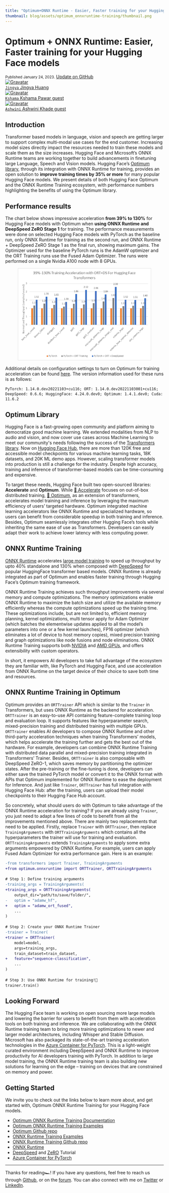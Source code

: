 ```yaml
---
title: "Optimum+ONNX Runtime - Easier, Faster training for your Hugging Face models"
thumbnail: blog/assets/optimum_onnxruntime-training/thumbnail.png
---
```


# Optimum + ONNX Runtime: Easier, Faster training for your Hugging Face models

<div class="blog-metadata">
    <small>Published January 24, 2023.</small>
    <a target="_blank" class="btn no-underline text-sm mb-5 font-sans" href="https://github.com/huggingface/blog/blob/main/optimum-onnxruntime-training.md">
        Update on GitHub
    </a>
</div>

<div class="author-card">
    <a href="/Jingya">
        <img class="avatar avatar-user" src="https://aeiljuispo.cloudimg.io/v7/https://s3.amazonaws.com/moonup/production/uploads/1674053112022-61a50668cd3eb3043f38e445.jpeg?w=200&h=200&f=face" title="Gravatar">
        <div class="bfc">
            <code>Jingya</code>
            <span class="fullname">Jingya Huang</span>
        </div>
    </a>
    <a href="https://techcommunity.microsoft.com/t5/user/viewprofilepage/user-id/1099824#profile">
        <img class="avatar avatar-user" src="https://techcommunity.microsoft.com/t5/image/serverpage/image-id/367084i9DC70E4E7F5E1ED0/image-dimensions/150x150/image-coordinates/58%2C0%2C726%2C668?v=v2" title="Gravatar" width="200">
        <div class="bfc">
            <code>Kshama</code>
            <span class="fullname">Kshama Pawar</span>
            <span class="bg-gray-100 dark:bg-gray-700 rounded px-1 text-gray-600 text-sm font-mono">guest</span>
        </div>
    </a>
    <a href="https://github.com/askhade">
        <img class="avatar avatar-user" src="https://avatars.githubusercontent.com/u/6475296?v=4" title="Gravatar" width="200">
        <div class="bfc">
            <code>Ashwini</code>
            <span class="fullname">Ashwini Khade</span>
            <span class="bg-gray-100 dark:bg-gray-700 rounded px-1 text-gray-600 text-sm font-mono">guest</span>
        </div>
    </a>
</div>

## Introduction

Transformer based models in language, vision and speech are getting larger to support complex multi-modal use cases for the end customer. Increasing model sizes directly impact the resources needed to train these models and scale them as the size increases. Hugging Face and Microsoft’s ONNX Runtime teams are working together to build advancements in finetuning large Language, Speech and Vision models. Hugging Face’s [Optimum library](https://github.com/huggingface/optimum), through its integration with ONNX Runtime for training, provides an open solution to __improve training times by 35% or more__ for many popular Hugging Face models. We present details of both Hugging Face Optimum and the ONNX Runtime Training ecosystem, with performance numbers highlighting the benefits of using the Optimum library.

## Performance results

The chart below shows impressive acceleration __from 39% to 130%__ for Hugging Face models with Optimum when __using ONNX Runtime and DeepSpeed ZeRO Stage 1__ for training. The performance measurements were done on selected Hugging Face models with PyTorch as the baseline run, only ONNX Runtime for training as the second run, and ONNX Runtime + DeepSpeed ZeRO Stage 1 as the final run, showing maximum gains. The Optimizer used for the baseline PyTorch runs is the AdamW optimizer and the ORT Training runs use the Fused Adam Optimizer. The runs were performed on a single Nvidia A100 node with 8 GPUs.

<figure class="image table text-center m-0 w-full">
  <img src="assets/optimum_onnxruntime-training/benchmark.png" alt="Optimum-onnxruntime Training Benchmark"/>
</figure>

Additional details on configuration settings to turn on Optimum for training acceleration can be found [here](https://huggingface.co/docs/optimum/onnxruntime/usage_guides/trainer). The version information used for these runs is as follows:
```
PyTorch: 1.14.0.dev20221103+cu116; ORT: 1.14.0.dev20221103001+cu116; DeepSpeed: 0.6.6; HuggingFace: 4.24.0.dev0; Optimum: 1.4.1.dev0; Cuda: 11.6.2
```

## Optimum Library

Hugging Face is a fast-growing open community and platform aiming to democratize good machine learning. We extended modalities from NLP to audio and vision, and now cover use cases across Machine Learning to meet our community's needs following the success of the [Transformers library](https://huggingface.co/docs/transformers/index). Now on [Hugging Face Hub](https://huggingface.co/models), there are more than 120K free and accessible model checkpoints for various machine learning tasks, 18K datasets, and 20K ML demo apps. However, scaling transformer models into production is still a challenge for the industry. Despite high accuracy, training and inference of transformer-based models can be time-consuming and expensive.

To target these needs, Hugging Face built two open-sourced libraries: __Accelerate__ and __Optimum__. While [🤗 Accelerate](https://huggingface.co/docs/accelerate/index) focuses on out-of-box distributed training, [🤗 Optimum](https://huggingface.co/docs/optimum/index), as an extension of transformers, accelerates model training and inference by leveraging the maximum efficiency of users’ targeted hardware. Optimum integrated machine learning accelerators like ONNX Runtime and specialized hardware, so users can benefit from considerable speedup in both training and inference. Besides, Optimum seamlessly integrates other Hugging Face’s tools while inheriting the same ease of use as Transformers. Developers can easily adapt their work to achieve lower latency with less computing power.

## ONNX Runtime Training

[ONNX Runtime](https://onnxruntime.ai/) accelerates [large model training](https://onnxruntime.ai/docs/get-started/training-pytorch.html) to speed up throughput by upto 40% standalone and 130% when composed with [DeepSpeed](https://www.deepspeed.ai/tutorials/zero/) for popular HuggingFace transformer based models. ONNX Runtime is already integrated as part of Optimum and enables faster training through Hugging Face’s Optimum training framework.

ONNX Runtime Training achieves such throughput improvements via several memory and compute optimizations. The memory optimizations enable ONNX Runtime to maximize the batch size and utilize the available memory efficiently whereas the compute optimizations speed up the training time. These optimizations include, but are not limited to, efficient memory planning, kernel optimizations, multi tensor apply for Adam Optimizer (which batches the elementwise updates applied to all the model’s parameters into one or a few kernel launches), FP16 optimizer (which eliminates a lot of device to host memory copies), mixed precision training and graph optimizations like node fusions and node eliminations. ONNX Runtime Training supports both [NVIDIA](https://techcommunity.microsoft.com/t5/ai-machine-learning-blog/accelerate-pytorch-transformer-model-training-with-onnx-runtime/ba-p/2540471) and [AMD GPUs](https://cloudblogs.microsoft.com/opensource/2021/07/13/onnx-runtime-release-1-8-1-previews-support-for-accelerated-training-on-amd-gpus-with-the-amd-rocm-open-software-platform/), and offers extensibility with custom operators.

In short, it empowers AI developers to take full advantage of the ecosystem they are familiar with, like PyTorch and Hugging Face, and use acceleration from ONNX Runtime on the target device of their choice to save both time and resources.

## ONNX Runtime Training in Optimum

Optimum provides an `ORTTrainer` API which is similar to the `Trainer` in Transformers, but uses ONNX Runtime as the backend for acceleration. `ORTTrainer` is an easy-to-use API containing feature-complete training loop and evaluation loop. It supports features like hyperparameter search, mixed-precision training and distributed training with multiple GPUs. `ORTTrainer` enables AI developers to compose ONNX Runtime and other third-party acceleration techniques when training Transformers’ models, which helps accelerate the training further and gets the best out of the hardware. For example, developers can combine ONNX Runtime Training with distributed data parallel and mixed-precision training integrated in Transformers’ Trainer. Besides, `ORTTrainer` is also composable with DeepSpeed ZeRO-1, which saves memory by partitioning the optimizer states. After the pre-training or the fine-tuning is done, developers can either save the trained PyTorch model or convert it to the ONNX format with APIs that Optimum implemented for ONNX Runtime to ease the deployment for Inference. And just like `Trainer`, `ORTTrainer` has full integration with Hugging Face Hub: after the training, users can upload their model checkpoints to their Hugging Face Hub account.

So concretely, what should users do with Optimum to take advantage of the ONNX Runtime acceleration for training? If you are already using `Trainer`, you just need to adapt a few lines of code to benefit from all the improvements mentioned above. There are mainly two replacements that need to be applied. Firstly, replace `Trainer` with `ORTTrainer`, then replace `TrainingArguments` with `ORTTrainingArguments` which contains all the hyperparameters the trainer will use for training and evaluation. `ORTTrainingArguments` extends `TrainingArguments` to apply some extra arguments empowered by ONNX Runtime. For example, users can apply Fused Adam Optimizer for extra performance gain. Here is an example:

```diff
-from transformers import Trainer, TrainingArguments
+from optimum.onnxruntime import ORTTrainer, ORTTrainingArguments

# Step 1: Define training arguments
-training_args = TrainingArguments(
+training_args = ORTTrainingArguments(
    output_dir="path/to/save/folder/",
-   optim = "adamw_hf",
+   optim = "adamw_ort_fused",
    ...
)

# Step 2: Create your ONNX Runtime Trainer
-trainer = Trainer(
+trainer = ORTTrainer(
    model=model,
    args=training_args,
    train_dataset=train_dataset,
+   feature="sequence-classification",
    ...
)

# Step 3: Use ONNX Runtime for training!🤗
trainer.train()
```

## Looking Forward

The Hugging Face team is working on open sourcing more large models and lowering the barrier for users to benefit from them with acceleration tools on both training and inference. We are collaborating with the ONNX Runtime training team to bring more training optimizations to newer and larger model architectures, including Whisper and Stable Diffusion. Microsoft has also packaged its state-of-the-art training acceleration technologies in the [Azure Container for PyTorch](https://techcommunity.microsoft.com/t5/ai-machine-learning-blog/enabling-deep-learning-with-azure-container-for-pytorch-in-azure/ba-p/3650489). This is a light-weight curated environment including DeepSpeed and ONNX Runtime to improve productivity for AI developers training with PyTorch. In addition to large model training, the ONNX Runtime training team is also building new solutions for learning on the edge – training on devices that are constrained on memory and power.

## Getting Started

We invite you to check out the links below to learn more about, and get started with, Optimum ONNX Runtime Training for your Hugging Face models.

* [Optimum ONNX Runtime Training Documentation](https://huggingface.co/docs/optimum/onnxruntime/usage_guides/trainer)
* [Optimum ONNX Runtime Training Examples](https://github.com/huggingface/optimum/tree/main/examples/onnxruntime/training)
* [Optimum Github repo](https://github.com/huggingface/optimum/tree/main)
* [ONNX Runtime Training Examples](https://github.com/microsoft/onnxruntime-training-examples/)
* [ONNX Runtime Training Github repo](https://github.com/microsoft/onnxruntime/tree/main/orttraining)
* [ONNX Runtime](https://onnxruntime.ai/)
* [DeepSpeed](https://www.deepspeed.ai/) and [ZeRO](https://www.deepspeed.ai/tutorials/zero/) Tutorial
* [Azure Container for PyTorch](https://techcommunity.microsoft.com/t5/ai-machine-learning-blog/enabling-deep-learning-with-azure-container-for-pytorch-in-azure/ba-p/3650489)

---

Thanks for reading🏎! If you have any questions, feel free to reach us through [Github](https://github.com/huggingface/optimum/issues), or on the [forum](https://discuss.huggingface.co/c/optimum/). You can also connect with me on [Twitter](https://twitter.com/Jhuaplin) or [LinkedIn](https://www.linkedin.com/in/jingya-huang-96158b15b/).